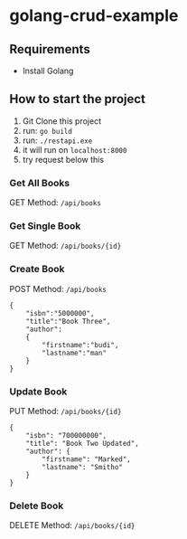 # golang-crud-example

## Requirements
* Install Golang

## How to start the project
1. Git Clone this project
2. run: `go build`
3. run: `./restapi.exe`
4. it will run on `localhost:8000`
5. try request below this

### Get All Books
GET Method: `/api/books`

### Get Single Book
GET Method: `/api/books/{id}`

### Create Book
POST Method: `/api/books`
```
{
	"isbn":"5000000",
	"title":"Book Three",
	"author":
	{
		"firstname":"budi", 
		"lastname":"man"
	}
}
```

### Update Book
PUT Method: `/api/books/{id}`
```
{
    "isbn": "700000000",
    "title": "Book Two Updated",
    "author": {
        "firstname": "Marked",
        "lastname": "Smitho"
    }
}
```

### Delete Book
DELETE Method: `/api/books/{id}`
